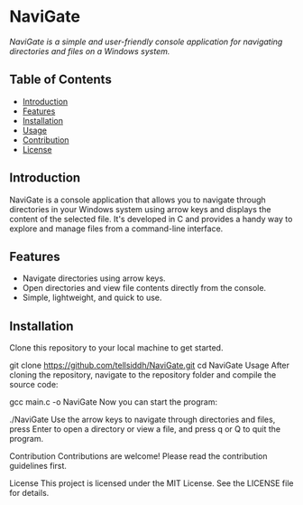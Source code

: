 # NaviGate

_NaviGate is a simple and user-friendly console application for navigating directories and files on a Windows system._

## Table of Contents

- [Introduction](#introduction)
- [Features](#features)
- [Installation](#installation)
- [Usage](#usage)
- [Contribution](#contribution)
- [License](#license)

## Introduction

NaviGate is a console application that allows you to navigate through directories in your Windows system using arrow keys and displays the content of the selected file. It's developed in C and provides a handy way to explore and manage files from a command-line interface.

## Features

- Navigate directories using arrow keys.
- Open directories and view file contents directly from the console.
- Simple, lightweight, and quick to use.

## Installation

Clone this repository to your local machine to get started.


git clone https://github.com/tellsiddh/NaviGate.git
cd NaviGate
Usage
After cloning the repository, navigate to the repository folder and compile the source code:


gcc main.c -o NaviGate
Now you can start the program:

./NaviGate
Use the arrow keys to navigate through directories and files, press Enter to open a directory or view a file, and press q or Q to quit the program.

Contribution
Contributions are welcome! Please read the contribution guidelines first.

License
This project is licensed under the MIT License. See the LICENSE file for details.